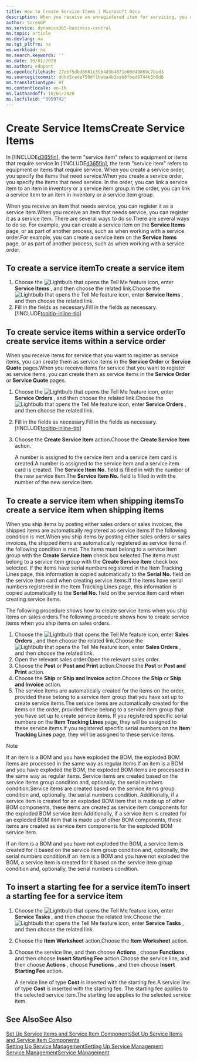 ```yaml
---
title: How to Create Service Items | Microsoft Docs
description: When you receive an unregistered item for servicing, you can register it as a service item.
author: SorenGP
ms.service: dynamics365-business-central
ms.topic: article
ms.devlang: na
ms.tgt_pltfrm: na
ms.workload: na
ms.search.keywords: ''
ms.date: 10/01/2020
ms.author: edupont
ms.openlocfilehash: 27ebf5dbd8081c39b4d3b4671e00d49869c7bed3
ms.sourcegitcommit: ddbb5cede750df1baba4b3eab8fbed6744b5b9d6
ms.translationtype: HT
ms.contentlocale: en-IN
ms.lasthandoff: 10/01/2020
ms.locfileid: "3959742"
---
```

# <a name="create-service-items"></a><span data-ttu-id="10555-103">Create Service Items</span><span class="sxs-lookup"><span data-stu-id="10555-103">Create Service Items</span></span>
<span data-ttu-id="10555-104">In [!INCLUDE[d365fin](includes/d365fin_md.md)], the term "service item" refers to equipment or items that require service.</span><span class="sxs-lookup"><span data-stu-id="10555-104">In [!INCLUDE[d365fin](includes/d365fin_md.md)], the term "service item" refers to equipment or items that require service.</span></span> <span data-ttu-id="10555-105">When you create a service order, you specify the items that need service.</span><span class="sxs-lookup"><span data-stu-id="10555-105">When you create a service order, you specify the items that need service.</span></span> <span data-ttu-id="10555-106">In the order, you can link a service item to an item in inventory or a service item group.</span><span class="sxs-lookup"><span data-stu-id="10555-106">In the order, you can link a service item to an item in inventory or a service item group.</span></span>    

<span data-ttu-id="10555-107">When you receive an item that needs service, you can register it as a service item.</span><span class="sxs-lookup"><span data-stu-id="10555-107">When you receive an item that needs service, you can register it as a service item.</span></span> <span data-ttu-id="10555-108">There are several ways to do so.</span><span class="sxs-lookup"><span data-stu-id="10555-108">There are several ways to do so.</span></span> <span data-ttu-id="10555-109">For example, you can create a service item on the **Service Items** page, or as part of another process, such as when working with a service order.</span><span class="sxs-lookup"><span data-stu-id="10555-109">For example, you can create a service item on the **Service Items** page, or as part of another process, such as when working with a service order.</span></span>   

## <a name="to-create-a-service-item"></a><span data-ttu-id="10555-110">To create a service item</span><span class="sxs-lookup"><span data-stu-id="10555-110">To create a service item</span></span>  
1. <span data-ttu-id="10555-111">Choose the ![Lightbulb that opens the Tell Me feature](media/ui-search/search_small.png "Tell me what you want to do") icon, enter **Service Items** , and then choose the related link.</span><span class="sxs-lookup"><span data-stu-id="10555-111">Choose the ![Lightbulb that opens the Tell Me feature](media/ui-search/search_small.png "Tell me what you want to do") icon, enter **Service Items** , and then choose the related link.</span></span>
2. <span data-ttu-id="10555-112">Fill in the fields as necessary.</span><span class="sxs-lookup"><span data-stu-id="10555-112">Fill in the fields as necessary.</span></span> [!INCLUDE[tooltip-inline-tip](includes/tooltip-inline-tip_md.md)]  

## <a name="to-create-service-items-within-a-service-order"></a><span data-ttu-id="10555-113">To create service items within a service order</span><span class="sxs-lookup"><span data-stu-id="10555-113">To create service items within a service order</span></span>  
<span data-ttu-id="10555-114">When you receive items for service that you want to register as service items, you can create them as service items in the **Service Order** or **Service Quote** pages.</span><span class="sxs-lookup"><span data-stu-id="10555-114">When you receive items for service that you want to register as service items, you can create them as service items in the **Service Order** or **Service Quote** pages.</span></span>  

1. <span data-ttu-id="10555-115">Choose the ![Lightbulb that opens the Tell Me feature](media/ui-search/search_small.png "Tell me what you want to do") icon, enter **Service Orders** , and then choose the related link.</span><span class="sxs-lookup"><span data-stu-id="10555-115">Choose the ![Lightbulb that opens the Tell Me feature](media/ui-search/search_small.png "Tell me what you want to do") icon, enter **Service Orders** , and then choose the related link.</span></span>  
2. <span data-ttu-id="10555-116">Fill in the fields as necessary.</span><span class="sxs-lookup"><span data-stu-id="10555-116">Fill in the fields as necessary.</span></span> [!INCLUDE[tooltip-inline-tip](includes/tooltip-inline-tip_md.md)]  
3. <span data-ttu-id="10555-117">Choose the **Create Service Item** action.</span><span class="sxs-lookup"><span data-stu-id="10555-117">Choose the **Create Service Item** action.</span></span>  

    <span data-ttu-id="10555-118">A number is assigned to the service item and a service item card is created.</span><span class="sxs-lookup"><span data-stu-id="10555-118">A number is assigned to the service item and a service item card is created.</span></span> <span data-ttu-id="10555-119">The **Service Item No.** field is filled in with the number of the new service item.</span><span class="sxs-lookup"><span data-stu-id="10555-119">The **Service Item No.** field is filled in with the number of the new service item.</span></span>

## <a name="to-create-a-service-item-when-shipping-items"></a><span data-ttu-id="10555-120">To create a service item when shipping items</span><span class="sxs-lookup"><span data-stu-id="10555-120">To create a service item when shipping items</span></span>  
<span data-ttu-id="10555-121">When you ship items by posting either sales orders or sales invoices, the shipped items are automatically registered as service items if the following condition is met.</span><span class="sxs-lookup"><span data-stu-id="10555-121">When you ship items by posting either sales orders or sales invoices, the shipped items are automatically registered as service items if the following condition is met.</span></span> <span data-ttu-id="10555-122">The items must belong to a service item group with the **Create Service Item** check box selected.</span><span class="sxs-lookup"><span data-stu-id="10555-122">The items must belong to a service item group with the **Create Service Item** check box selected.</span></span> <span data-ttu-id="10555-123">If the items have serial numbers registered in the Item Tracking Lines page, this information is copied automatically to the **Serial No.** field on the service item card when creating service items.</span><span class="sxs-lookup"><span data-stu-id="10555-123">If the items have serial numbers registered in the Item Tracking Lines page, this information is copied automatically to the **Serial No.** field on the service item card when creating service items.</span></span>  

<span data-ttu-id="10555-124">The following procedure shows how to create service items when you ship items on sales orders.</span><span class="sxs-lookup"><span data-stu-id="10555-124">The following procedure shows how to create service items when you ship items on sales orders.</span></span>  

1. <span data-ttu-id="10555-125">Choose the ![Lightbulb that opens the Tell Me feature](media/ui-search/search_small.png "Tell me what you want to do") icon, enter **Sales Orders** , and then choose the related link.</span><span class="sxs-lookup"><span data-stu-id="10555-125">Choose the ![Lightbulb that opens the Tell Me feature](media/ui-search/search_small.png "Tell me what you want to do") icon, enter **Sales Orders** , and then choose the related link.</span></span>  
2. <span data-ttu-id="10555-126">Open the relevant sales order.</span><span class="sxs-lookup"><span data-stu-id="10555-126">Open the relevant sales order.</span></span>  
3. <span data-ttu-id="10555-127">Choose the **Post** or **Post and Print** action.</span><span class="sxs-lookup"><span data-stu-id="10555-127">Choose the **Post** or **Post and Print** action.</span></span>  
4. <span data-ttu-id="10555-128">Choose the **Ship** or **Ship and Invoice** action.</span><span class="sxs-lookup"><span data-stu-id="10555-128">Choose the **Ship** or **Ship and Invoice** action.</span></span>  
5. <span data-ttu-id="10555-129">The service items are automatically created for the items on the order, provided these belong to a service item group that you have set up to create service items.</span><span class="sxs-lookup"><span data-stu-id="10555-129">The service items are automatically created for the items on the order, provided these belong to a service item group that you have set up to create service items.</span></span> <span data-ttu-id="10555-130">If you registered specific serial numbers on the **Item Tracking Lines** page, they will be assigned to these service items.</span><span class="sxs-lookup"><span data-stu-id="10555-130">If you registered specific serial numbers on the **Item Tracking Lines** page, they will be assigned to these service items.</span></span>  

> [!NOTE]  
>  <span data-ttu-id="10555-131">If an item is a BOM and you have exploded the BOM, the exploded BOM items are processed in the same way as regular items.</span><span class="sxs-lookup"><span data-stu-id="10555-131">If an item is a BOM and you have exploded the BOM, the exploded BOM items are processed in the same way as regular items.</span></span> <span data-ttu-id="10555-132">Service items are created based on the service items group condition and, optionally, the serial numbers condition.</span><span class="sxs-lookup"><span data-stu-id="10555-132">Service items are created based on the service items group condition and, optionally, the serial numbers condition.</span></span> <span data-ttu-id="10555-133">Additionally, if a service item is created for an exploded BOM item that is made up of other BOM components, these items are created as service item components for the exploded BOM service item.</span><span class="sxs-lookup"><span data-stu-id="10555-133">Additionally, if a service item is created for an exploded BOM item that is made up of other BOM components, these items are created as service item components for the exploded BOM service item.</span></span>  
>   
>  <span data-ttu-id="10555-134">If an item is a BOM and you have not exploded the BOM, a service item is created for it based on the service item group condition and, optionally, the serial numbers condition.</span><span class="sxs-lookup"><span data-stu-id="10555-134">If an item is a BOM and you have not exploded the BOM, a service item is created for it based on the service item group condition and, optionally, the serial numbers condition.</span></span>  

## <a name="to-insert-a-starting-fee-for-a-service-item"></a><span data-ttu-id="10555-135">To insert a starting fee for a service item</span><span class="sxs-lookup"><span data-stu-id="10555-135">To insert a starting fee for a service item</span></span>
1. <span data-ttu-id="10555-136">Choose the ![Lightbulb that opens the Tell Me feature](media/ui-search/search_small.png "Tell me what you want to do") icon, enter **Service Tasks** , and then choose the related link.</span><span class="sxs-lookup"><span data-stu-id="10555-136">Choose the ![Lightbulb that opens the Tell Me feature](media/ui-search/search_small.png "Tell me what you want to do") icon, enter **Service Tasks** , and then choose the related link.</span></span>
2. <span data-ttu-id="10555-137">Choose the **Item Worksheet** action.</span><span class="sxs-lookup"><span data-stu-id="10555-137">Choose the **Item Worksheet** action.</span></span>
3. <span data-ttu-id="10555-138">Choose the service line, and then choose **Actions** , choose **Functions** , and then choose **Insert Starting Fee** action.</span><span class="sxs-lookup"><span data-stu-id="10555-138">Choose the service line, and then choose **Actions** , choose **Functions** , and then choose **Insert Starting Fee** action.</span></span>  

    <span data-ttu-id="10555-139">A service line of type **Cost** is inserted with the starting fee.</span><span class="sxs-lookup"><span data-stu-id="10555-139">A service line of type **Cost** is inserted with the starting fee.</span></span> <span data-ttu-id="10555-140">The starting fee applies to the selected service item.</span><span class="sxs-lookup"><span data-stu-id="10555-140">The starting fee applies to the selected service item.</span></span>

## <a name="see-also"></a><span data-ttu-id="10555-141">See Also</span><span class="sxs-lookup"><span data-stu-id="10555-141">See Also</span></span>  
[<span data-ttu-id="10555-142">Set Up Service Items and Service Item Components</span><span class="sxs-lookup"><span data-stu-id="10555-142">Set Up Service Items and Service Item Components</span></span>](service-how-setup-service-items.md)  
[<span data-ttu-id="10555-143">Setting Up Service Management</span><span class="sxs-lookup"><span data-stu-id="10555-143">Setting Up Service Management</span></span>](service-setup-service.md)  
[<span data-ttu-id="10555-144">Service Management</span><span class="sxs-lookup"><span data-stu-id="10555-144">Service Management</span></span>](service-service.md)  
